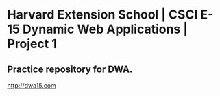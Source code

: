 # Harvard Extension School | CSCI E-15 Dynamic Web Applications | Project 1
## Practice repository for DWA.
http://dwa15.com
